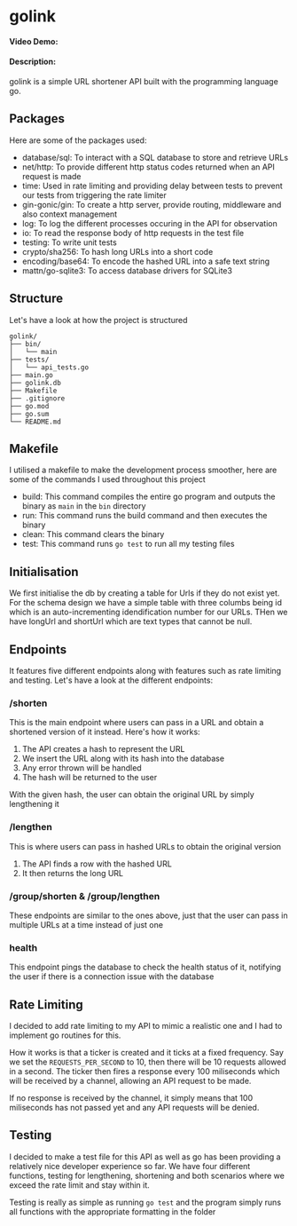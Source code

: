 # golink
#### Video Demo:  <URL HERE>
#### Description:
golink is a simple URL shortener API built with the programming language go. 

## Packages
Here are some of the packages used:
- database/sql: To interact with a SQL database to store and retrieve URLs
- net/http: To provide different http status codes returned when an API request is made
- time: Used in rate limiting and providing delay between tests to prevent our tests from triggering the rate limiter
- gin-gonic/gin: To create a http server, provide routing, middleware and also context management
- log: To log the different processes occuring in the API for observation
- io: To read the response body of http requests in the test file
- testing: To write unit tests
- crypto/sha256: To hash long URLs into a short code
- encoding/base64: To encode the hashed URL into a safe text string
- mattn/go-sqlite3: To access database drivers for SQLite3

## Structure
Let's have a look at how the project is structured
```
golink/
├── bin/
│   └── main
├── tests/
│   └── api_tests.go
├── main.go
├── golink.db
├── Makefile
├── .gitignore
├── go.mod
├── go.sum
└── README.md
```
## Makefile
I utilised a makefile to make the development process smoother, here are some of the commands I used throughout this project
- build: This command compiles the entire go program and outputs the binary as `main` in the `bin` directory
- run: This command runs the build command and then executes the binary 
- clean: This command clears the binary
- test: This command runs `go test` to run all my testing files

## Initialisation
We first initialise the db by creating a table for Urls if they do not exist yet. For the schema design we have a simple table with three columbs being id which is an auto-incrementing idendification number for our URLs. THen we have longUrl and shortUrl which are text types that cannot be null.

## Endpoints
It features five different endpoints along with features such as rate limiting and testing. Let's have a look at the different endpoints:

### /shorten
This is the main endpoint where users can pass in a URL and obtain a shortened version of it instead. Here's how it works:
1. The API creates a hash to represent the URL
2. We insert the URL along with its hash into the database
3. Any error thrown will be handled
4. The hash will be returned to the user

With the given hash, the user can obtain the original URL by simply lengthening it

### /lengthen
This is where users can pass in hashed URLs to obtain the original version
1. The API finds a row with the hashed URL
2. It then returns the long URL

### /group/shorten & /group/lengthen
These endpoints are similar to the ones above, just that the user can pass in multiple URLs at a time instead of just one

### health
This endpoint pings the database to check the health status of it, notifying the user if there is a connection issue with the database

## Rate Limiting
I decided to add rate limiting to my API to mimic a realistic one and I had to implement go routines for this. 

How it works is that a ticker is created and it ticks at a fixed frequency. Say we set the `REQUESTS_PER_SECOND` to 10, then there will be 10 requests allowed in a second. The ticker then fires a response every 100 miliseconds which will be received by a channel, allowing an API request to be made.

If no response is received by the channel, it simply means that 100 miliseconds has not passed yet and any API requests will be denied.

## Testing
I decided to make a test file for this API as well as go has been providing a relatively nice developer experience so far. We have four different functions, testing for lengthening, shortening and both scenarios where we exceed the rate limit and stay within it. 

Testing is really as simple as running `go test` and the program simply runs all functions with the appropriate formatting in the folder
